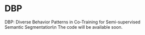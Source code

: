 # DBP
DBP: Diverse Behavior Patterns in Co-Training for Semi-supervised Semantic Segmentation\n
The code will be available soon.
